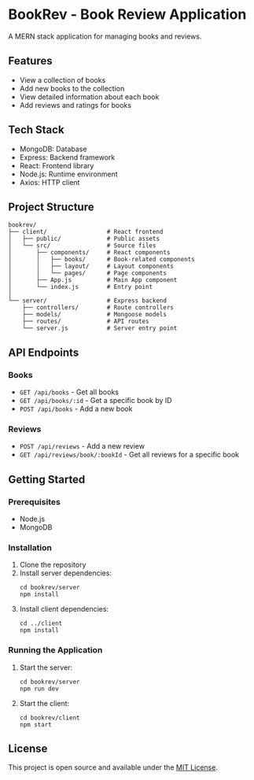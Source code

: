 # BookRev - Book Review Application

A MERN stack application for managing books and reviews.

## Features

- View a collection of books
- Add new books to the collection
- View detailed information about each book
- Add reviews and ratings for books

## Tech Stack

- MongoDB: Database
- Express: Backend framework
- React: Frontend library
- Node.js: Runtime environment
- Axios: HTTP client

## Project Structure

```
bookrev/
├── client/                 # React frontend
│   ├── public/             # Public assets
│   └── src/                # Source files
│       ├── components/     # React components
│       │   ├── books/      # Book-related components
│       │   ├── layout/     # Layout components
│       │   └── pages/      # Page components
│       ├── App.js          # Main App component
│       └── index.js        # Entry point
│
└── server/                 # Express backend
    ├── controllers/        # Route controllers
    ├── models/             # Mongoose models
    ├── routes/             # API routes
    └── server.js           # Server entry point
```

## API Endpoints

### Books

- `GET /api/books` - Get all books
- `GET /api/books/:id` - Get a specific book by ID
- `POST /api/books` - Add a new book

### Reviews

- `POST /api/reviews` - Add a new review
- `GET /api/reviews/book/:bookId` - Get all reviews for a specific book

## Getting Started

### Prerequisites

- Node.js
- MongoDB

### Installation

1. Clone the repository
2. Install server dependencies:
   ```
   cd bookrev/server
   npm install
   ```
3. Install client dependencies:
   ```
   cd ../client
   npm install
   ```

### Running the Application

1. Start the server:
   ```
   cd bookrev/server
   npm run dev
   ```
2. Start the client:
   ```
   cd bookrev/client
   npm start
   ```

## License

This project is open source and available under the [MIT License](LICENSE).
